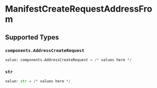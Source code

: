 # ManifestCreateRequestAddressFrom


## Supported Types

### `components.AddressCreateRequest`

```python
value: components.AddressCreateRequest = /* values here */
```

### `str`

```python
value: str = /* values here */
```

